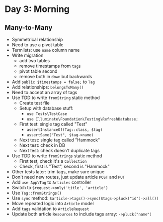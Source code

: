 # Day 3: Morning

## Many-to-Many

- Symmetrical relationship
- Need to use a pivot table
- Termlists: use `name` column name
- Write migration
    - add two tables
    - remove timestamps from `tags`
    - pivot table second
    - remove both in `down` but backwards
- Add `public $timestamps = false;` to `Tag`
- Add relationships: `belongsToMany()`
- Need to accept an array of tags
- Use TDD to write `fromString` static method
    - Create test file
    - Setup with database stuff:
        - `use Tests\TestCase`
        - `use Illuminate\Foundation\Testing\RefreshDatabase;`
    - First test: single tag called "Test"
        - `assertInstanceOf(Tag::class, $tag)`
        - `assertSame("Test", $tag->name)`
    - Next test: single tag called "Hammock"
    - Next test: check in DB
    - Next test: check doesn't duplicate tags
- Use TDD to write `fromStrings` static method
    - First test, check it's a `Collection`
    - Check, first is "Test", second is "Hammock"
- Other tests later: trim tags, make sure unique
- Don't need new routes, just update article `POST` and `PUT`
- Add `use App\Tag` to `Articles` controller
- Switch to `$request->only('title', 'article')`
- Use `Tag::fromStrings()`
- Use `sync` method: `$article->tags()->sync($tags->pluck("id")->all())`
- Move repeated logic into `Article` model
- Add `tags` validation to `ArticleRequest`
- Update both article `Resources` to include tags array: `->pluck("name")`
